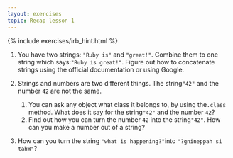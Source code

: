 ```yaml
---
layout: exercises
topic: Recap lesson 1
---
```


{% include exercises/irb_hint.html %}

1.  You have two strings: ​`"Ruby is"`​ and `​"great!"​`. Combine them to one string which says: ​`"Ruby is great!"`. Figure out how to concatenate strings using the official documentation or using Google.

2.  Strings and numbers are two different things. The string ​`"42"​` and the number ​`42​` are not the same.
    1.  You can ask any object what class it belongs to, by using the ​`.class​` method. What does it say for the string ​`"42"​` and the number ​`42​`?
    2.  Find out how you can turn the number ​`42​` into the string ​`"42"​`. How can you make a number out of a string?

3.  How can you turn the string ​`"what is happening?"​` into ​`"?gnineppah si tahW"​`?
